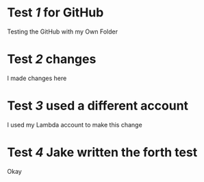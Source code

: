 # Test _1_ for GitHub
Testing the GitHub with my Own Folder

# Test _2_ changes
I made changes here

# Test _3_ used a different account
I used my Lambda account to make this change

# Test _4_ Jake written the forth test
Okay